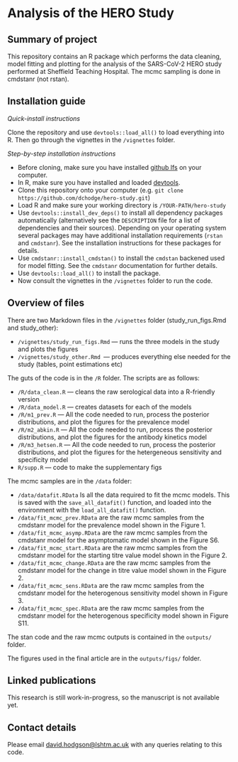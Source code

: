 # Analysis of the HERO Study

## Summary of project

This repository contains an R package which performs the data cleaning, model fitting and plotting for the analysis of the SARS-CoV-2 HERO study performed at Sheffield Teaching Hospital. The mcmc sampling is done in cmdstanr (not rstan).

## Installation guide

*Quick-install instructions*

Clone the repository and use `devtools::load_all()` to load everything into R. Then go through the vignettes in the `/vignettes` folder.

*Step-by-step installation instructions*

* Before cloning, make sure you have installed [github lfs](https://git-lfs.github.com/) on your computer.
* In R, make sure you have installed and loaded [devtools](https://devtools.r-lib.org/).
* Clone this repository onto your computer (e.g. `git clone https://github.com/dchodge/hero-study.git`)
* Load R and make sure your working directory is `/YOUR-PATH/hero-study`
* Use `devtools::install_dev_deps()` to install all dependency packages automatically (alternatively see the `DESCRIPTION` file for a list of dependencies and their sources). Depending on your operating system several packages may have additional installation requirements (`rstan` and `cmdstanr`). See the installation instructions for these packages for details.
* Use `cmdstanr::install_cmdstan()` to install the `cmdstan` backened used for model fitting. See the `cmdstanr` documentation for further details.
* Use `devtools::load_all()` to install the package.
* Now consult the vignettes in the `/vignettes` folder to run the code.

## Overview of files

There are two Markdown files in the `/vignettes` folder (study_run_figs.Rmd and study_other):
* `/vignettes/study_run_figs.Rmd` — runs the three models in the study and plots the figures
* `/vignettes/study_other.Rmd `— produces everything else needed for the study (tables, point estimations etc)

The guts of the code is in the `/R` folder. The scripts are as follows:
* `/R/data_clean.R` — cleans the raw serological data into a R-friendly version
* `/R/data_model.R` — creates datasets for each of the models
* `/R/m1_prev.R` — All the code needed to run, process the posterior distributions, and plot the figures for the prevalence model
* `/R/m2_abkin.R` — All the code needed to run, process the posterior distributions, and plot the figures for the antibody kinetics model
* `/R/m3_hetsen.R` — All the code needed to run, process the posterior distributions, and plot the figures for the hetergeneous sensitivity and specificity model
* `R/supp.R` — code to make the supplementary figs

The mcmc samples are in the `/data` folder:
* `/data/datafit.RData` Is all the data required to fit the mcmc models. This is saved with the `save_all_datafit()` function, and loaded into the environment with the `load_all_datafit()` function.
* `/data/fit_mcmc_prev.RData` are the raw mcmc samples from the cmdstanr model for the prevalence model shown in the Figure 1.
* `/data/fit_mcmc_asymp.RData` are the raw mcmc samples from the cmdstanr model for the asymptomatic model shown in the Figure S6. 
* `/data/fit_mcmc_start.RData` are the raw mcmc samples from the cmdstanr model for the starting titre value model shown in the Figure 2.
* `/data/fit_mcmc_change.RData` are the raw mcmc samples from the cmdstanr model for the change in titre value model shown in the Figure 2.
* `/data/fit_mcmc_sens.RData` are the raw mcmc samples from the cmdstanr model for the heterogenous sensitivity model shown in Figure 3.
* `/data/fit_mcmc_spec.RData` are the raw mcmc samples from the cmdstanr model for the heterogenous specificity model shown in Figure S11.

The stan code and the raw mcmc outputs is contained in the `outputs/` folder.

The figures used in the final article are in the `outputs/figs/` folder.

## Linked publications

This research is still work-in-progress, so the manuscript is not available yet.

## Contact details

 Please email david.hodgson@lshtm.ac.uk with any queries relating to this code.

